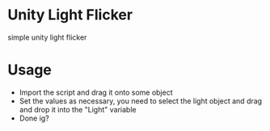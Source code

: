 # Unity Light Flicker
 simple unity light flicker 
# Usage
- Import the script and drag it onto some object
- Set the values as necessary, you need to select the light object and drag and drop it into the "Light" variable
- Done ig?